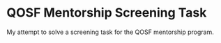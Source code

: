 # QOSF Mentorship Screening Task

My attempt to solve a screening task for the QOSF mentorship program.
